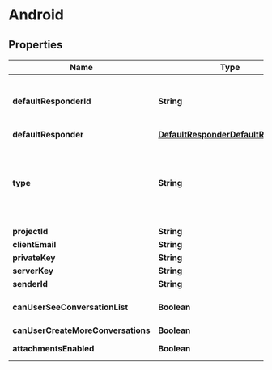 

# Android


## Properties

| Name | Type | Description | Notes |
|------------ | ------------- | ------------- | -------------|
|**defaultResponderId** | **String** | The default responder ID for the integration. This is the ID of the responder that will be used to send messages to the user. For more information, refer to the &lt;a href&#x3D;\&quot;https://developer.zendesk.com/documentation/conversations/messaging-platform/programmable-conversations/switchboard/#default-integration-assignment\&quot;&gt;Switchboard guide&lt;/a&gt;.  |  [optional] |
|**defaultResponder** | [**DefaultResponderDefaultResponder**](DefaultResponderDefaultResponder.md) |  |  [optional] |
|**type** | **String** | &lt;aside class&#x3D;\&quot;notice\&quot;&gt;&lt;strong&gt;Note:&lt;/strong&gt; Firebase Cloud Messaging has deprecated its legacy APIs for HTTP and XMPP. Legacy credentials &lt;code&gt;serverKey&lt;/code&gt; and &lt;code&gt;senderId&lt;/code&gt; will stop working as of June 2024 and must be replaced with OAuth 2.0 access token based credentials.&lt;/aside&gt;  To configure an android integration, first visit the [Firebase Console](https://console.firebase.google.com/).  Generate a private key from the Service accounts tab in the settings.  Copy the &#x60;project_id&#x60;, &#x60;client_email&#x60; and &#x60;private_key&#x60; from the generated JSON file and call the create integrations endpoint with this data.  |  [optional] |
|**projectId** | **String** | Your project ID from your generated private key file. |  [optional] |
|**clientEmail** | **String** | Your client email from your generated private key file. |  [optional] |
|**privateKey** | **String** | Your private key from your generated private key file. |  [optional] |
|**serverKey** | **String** | Your server key from the fcm console. |  [optional] |
|**senderId** | **String** | Your sender id from the fcm console. |  [optional] |
|**canUserSeeConversationList** | **Boolean** | Allows users to view their list of conversations. By default, the list of conversations will be visible. *This setting only applies to apps where &#x60;settings.multiConvoEnabled&#x60; is set to &#x60;true&#x60;*.  |  [optional] |
|**canUserCreateMoreConversations** | **Boolean** | Allows users to create more than one conversation on the android integration. |  [optional] |
|**attachmentsEnabled** | **Boolean** | Allows users to send attachments. By default, the setting is set to true. This setting can only be configured in Zendesk Admin Center.  |  [optional] [readonly] |



